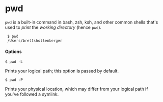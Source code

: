 # pwd

`pwd` is a built-in command in bash, zsh, ksh, and other common shells that's used to _print_ the _working directory_ (hence `pwd`).

	 $ pwd
	 /Users/brettshollenberger
	 
#### Options

	$ pwd -L
	
Prints your logical path; this option is passed by default.

	$ pwd -P
	
Prints your physical location, which may differ from your logical path if you've followed a symlink.